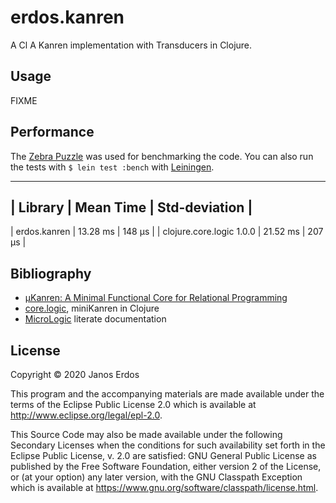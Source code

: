 # erdos.kanren

A Cl
A Kanren implementation with Transducers in Clojure.

## Usage

FIXME

## Performance

The [Zebra Puzzle](https://en.wikipedia.org/wiki/Zebra_Puzzle) was used for benchmarking the code. You can also run the tests with `$ lein test :bench` with [Leiningen](https://leiningen.org/).


--------------------------------------------------------
|    Library               | Mean Time | Std-deviation |
--------------------------------------------------------
| erdos.kanren             | 13.28 ms  | 148 µs        |
| clojure.core.logic 1.0.0 | 21.52 ms  | 207 µs        |


## Bibliography

- [µKanren: A Minimal Functional Core for Relational Programming](http://webyrd.net/scheme-2013/papers/HemannMuKanren2013.pdf)
- [core.logic](https://github.com/clojure/core.logic), miniKanren in Clojure
- [MicroLogic](http://mullr.github.io/micrologic/literate.html) literate documentation

## License

Copyright © 2020 Janos Erdos

This program and the accompanying materials are made available under the
terms of the Eclipse Public License 2.0 which is available at
http://www.eclipse.org/legal/epl-2.0.

This Source Code may also be made available under the following Secondary
Licenses when the conditions for such availability set forth in the Eclipse
Public License, v. 2.0 are satisfied: GNU General Public License as published by
the Free Software Foundation, either version 2 of the License, or (at your
option) any later version, with the GNU Classpath Exception which is available
at https://www.gnu.org/software/classpath/license.html.
